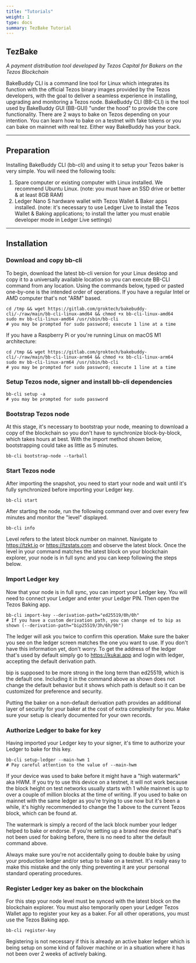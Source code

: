 ```yaml
---
title: "Tutorials"
weight: 1
type: docs
summary: TezBake Tutorial
---
```

**TezBake**
---
*A payment distribution tool
developed by Tezos Capital for Bakers on the Tezos Blockchain*

BakeBuddy CLI is a command line tool for Linux which integrates its function with the official Tezos binary images provided by the Tezos developers, with the goal to deliver a seamless experience in installing, upgrading and monitoring a Tezos node. BakeBuddy CLI (BB-CLI) is the tool used by BakeBuddy GUI (BB-GUI) "under the hood" to provide the core functionality.
There are 2 ways to bake on Tezos depending on your intention. You can learn how to bake on a testnet with fake tokens or you can bake on mainnet with real tez. Either way BakeBuddy has your back.

---

## Preparation

Installing BakeBuddy CLI (bb-cli) and using it to setup your Tezos baker is very simple. You will need the following tools:


1. Spare computer or existing computer with Linux installed. We recommend Ubuntu Linux.
   (note: you must have an SSD drive or better & at least 8GB RAM)
2. Ledger Nano S hardware wallet with Tezos Wallet & Baker apps installed.
   (note: it's necessary to use Ledger Live to install the Tezos Wallet & Baking applications; to install the latter you must enable developer mode in Ledger Live settings)

---

## Installation

### Download and copy bb-cli
To begin, download the latest bb-cli version for your Linux desktop and copy it to a universally available location so you can execute BB-CLI command from any location. Using the commands below, typed or pasted one-by-one is the intended order of operations.
If you have a regular Intel or AMD computer that's not "ARM" based.

   ```
   cd /tmp && wget https://gitlab.com/groktech/bakebuddy-cli/-/raw/main/bb-cli-linux-amd64 && chmod +x bb-cli-linux-amd64
   sudo mv bb-cli-linux-amd64 /usr/sbin/bb-cli
   # you may be prompted for sudo password; execute 1 line at a time
   ```
   
If you have a Raspberry Pi or you're running Linux on macOS M1 architecture:

   ```
   cd /tmp && wget https://gitlab.com/groktech/bakebuddy-cli/-/raw/main/bb-cli-linux-arm64 && chmod +x bb-cli-linux-arm64
   sudo mv bb-cli-linux-arm64 /usr/sbin/bb-cli
   # you may be prompted for sudo password; execute 1 line at a time
   ```

### Setup Tezos node, signer and install bb-cli dependencies

   ```
   bb-cli setup -a
   # you may be prompted for sudo password
   ```

### Bootstrap Tezos node
At this stage, it's necessary to bootstrap your node, meaning to download a copy of the blockchain so you don't have to synchronize block-by-block, which takes hours at best. With the import method shown below, bootstrapping could take as little as 5 minutes.
  
   ```
   bb-cli bootstrap-node --tarball
   ```

### Start Tezos node
After importing the snapshot, you need to start your node and wait until it's fully synchronized before importing your Ledger key.

   ```
   bb-cli start
   ```

After starting the node, run the following command over and over every few minutes and monitor the "level" displayed.
   
   ```
   bb-cli info
   ```

Level refers to the latest block number on mainnet. Navigate to https://tzkt.io or https://tzstats.com and observe the latest block. Once the level in your command matches the latest block on your blockchain explorer, your node is in full sync and you can keep following the steps below.

### Import Ledger key
Now that your node is in full sync, you can import your Ledger key. You will need to connect your Ledger and enter your Ledger PIN. Then open the Tezos Baking app.

   ```
   bb-cli import-key --derivation-path="ed25519/0h/0h"
   # If you have a custom derivation path, you can change ed to bip as shown (--derivation-path="bip25519/3h/6h/9h")
   ```

The ledger will ask you twice to confirm this operation. Make sure the baker you see on the ledger screen matches the one you want to use. If you don't have this information yet, don't worry. To get the address of the ledger that's used by default simply go to https://kukai.app and login with ledger, accepting the default derivation path.


bip is supposed to be more strong in the long term than ed25519, which is the default one. Including it in the command above as shown does not change the default behavior but it shows which path is default so it can be customized for preference and security. 

Putting the baker on a non-default derivation path provides an additional layer of security for your baker at the cost of extra complexity for you. Make sure your setup is clearly documented for your own records.

### Authorize Ledger to bake for key
Having imported your Ledger key to your signer, it's time to authorize your Ledger to bake for this key.

   ```
   bb-cli setup-ledger --main-hwm 1
   # Pay careful attention to the value of --main-hwm

   ```

If your device was used to bake before it might have a "high watermark" aka HWM. If you try to use this device on a testnet, it will not work because the block height on test networks usually starts with 1 while mainnet is up to over a couple of million blocks at the time of writing.
If you used to bake on mainnet with the same ledger as you're trying to use now but it's been a while, it's highly recommended to change the 1 above to the current Tezos block, which can be found at.

The watermark is simply a record of the lack block number your ledger helped to bake or endorse. If you're setting up a brand new device that's not been used for baking before, there is no need to alter the default command above.

Always make sure you're not accidentally going to double bake by using your production ledger and/or setup to bake on a testnet. It's really easy to make this mistake and the only thing preventing it are your personal standard operating procedures.

### Register Ledger key as baker on the blockchain
For this step your node level must be synced with the latest block on the blockchain explorer. You must also temporarily open your Ledger Tezos Wallet app to register your key as a baker. For all other operations, you must use the Tezos Baking app.

   ```
   bb-cli register-key
   ```

   Registering is not necessary if this is already an active baker ledger which is being setup on some kind of failover machine or in a situation where it has not been over 2 weeks of actively baking.
